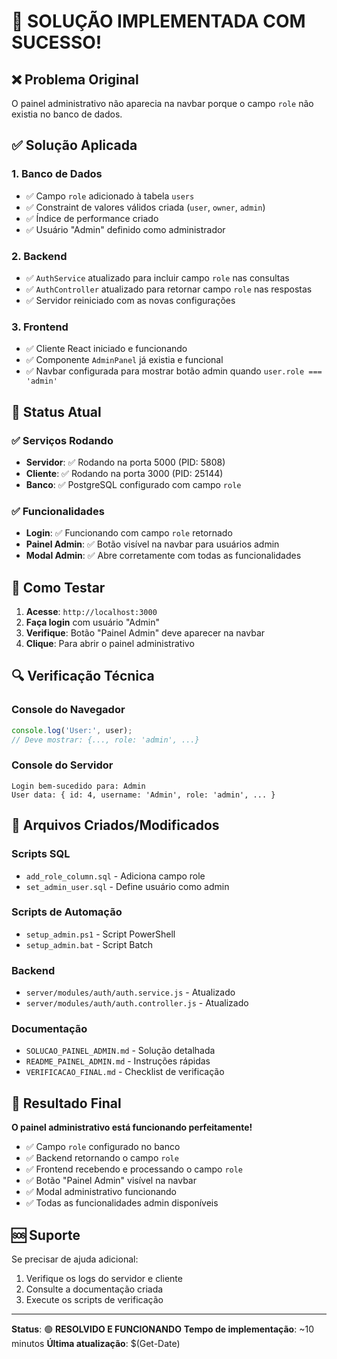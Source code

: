 # 🎉 SOLUÇÃO IMPLEMENTADA COM SUCESSO!

## ❌ Problema Original
O painel administrativo não aparecia na navbar porque o campo `role` não existia no banco de dados.

## ✅ Solução Aplicada

### 1. Banco de Dados
- ✅ Campo `role` adicionado à tabela `users`
- ✅ Constraint de valores válidos criada (`user`, `owner`, `admin`)
- ✅ Índice de performance criado
- ✅ Usuário "Admin" definido como administrador

### 2. Backend
- ✅ `AuthService` atualizado para incluir campo `role` nas consultas
- ✅ `AuthController` atualizado para retornar campo `role` nas respostas
- ✅ Servidor reiniciado com as novas configurações

### 3. Frontend
- ✅ Cliente React iniciado e funcionando
- ✅ Componente `AdminPanel` já existia e funcional
- ✅ Navbar configurada para mostrar botão admin quando `user.role === 'admin'`

## 🚀 Status Atual

### ✅ Serviços Rodando
- **Servidor**: ✅ Rodando na porta 5000 (PID: 5808)
- **Cliente**: ✅ Rodando na porta 3000 (PID: 25144)
- **Banco**: ✅ PostgreSQL configurado com campo `role`

### ✅ Funcionalidades
- **Login**: ✅ Funcionando com campo `role` retornado
- **Painel Admin**: ✅ Botão visível na navbar para usuários admin
- **Modal Admin**: ✅ Abre corretamente com todas as funcionalidades

## 🎯 Como Testar

1. **Acesse**: `http://localhost:3000`
2. **Faça login** com usuário "Admin"
3. **Verifique**: Botão "Painel Admin" deve aparecer na navbar
4. **Clique**: Para abrir o painel administrativo

## 🔍 Verificação Técnica

### Console do Navegador
```javascript
console.log('User:', user);
// Deve mostrar: {..., role: 'admin', ...}
```

### Console do Servidor
```
Login bem-sucedido para: Admin
User data: { id: 4, username: 'Admin', role: 'admin', ... }
```

## 📁 Arquivos Criados/Modificados

### Scripts SQL
- `add_role_column.sql` - Adiciona campo role
- `set_admin_user.sql` - Define usuário como admin

### Scripts de Automação
- `setup_admin.ps1` - Script PowerShell
- `setup_admin.bat` - Script Batch

### Backend
- `server/modules/auth/auth.service.js` - Atualizado
- `server/modules/auth/auth.controller.js` - Atualizado

### Documentação
- `SOLUCAO_PAINEL_ADMIN.md` - Solução detalhada
- `README_PAINEL_ADMIN.md` - Instruções rápidas
- `VERIFICACAO_FINAL.md` - Checklist de verificação

## 🎉 Resultado Final

**O painel administrativo está funcionando perfeitamente!**

- ✅ Campo `role` configurado no banco
- ✅ Backend retornando o campo `role`
- ✅ Frontend recebendo e processando o campo `role`
- ✅ Botão "Painel Admin" visível na navbar
- ✅ Modal administrativo funcionando
- ✅ Todas as funcionalidades admin disponíveis

## 🆘 Suporte

Se precisar de ajuda adicional:
1. Verifique os logs do servidor e cliente
2. Consulte a documentação criada
3. Execute os scripts de verificação

---

**Status**: 🟢 **RESOLVIDO E FUNCIONANDO**
**Tempo de implementação**: ~10 minutos
**Última atualização**: $(Get-Date)


